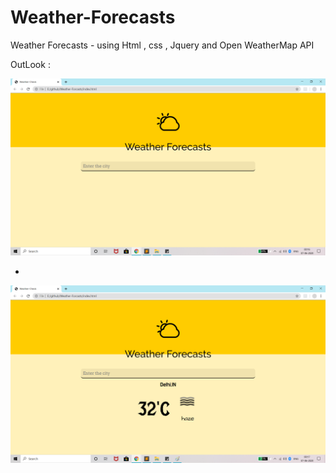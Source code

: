 # Weather-Forecasts
Weather Forecasts - using Html , css , Jquery and Open WeatherMap API


OutLook : 

![Weather-Forecasts](https://github.com/Harikarthyk/Weather-Forecasts/blob/master/img1.png)


-


![Weather-Forecasts](https://github.com/Harikarthyk/Weather-Forecasts/blob/master/img2.png)
